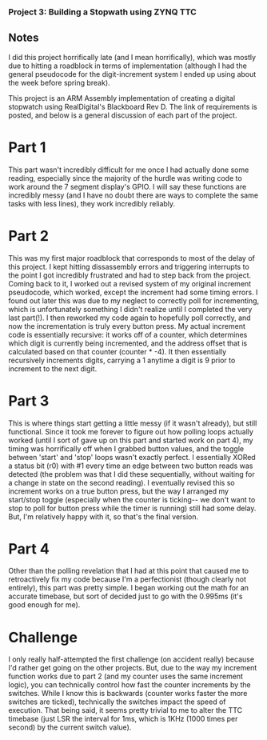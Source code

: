 ### Project 3: Building a Stopwath using ZYNQ TTC
## Notes
I did this project horrifically late (and I mean horrifically), which was mostly due to hitting a roadblock in terms of implementation (although I had the general pseudocode for the digit-increment system I ended up using about the week before spring break).

This project is an ARM Assembly implementation of creating a digital stopwatch using RealDigital's Blackboard Rev D. The link of requirements is posted, and below is a general discussion of each part of the project.

# Part 1
This part wasn't incredibly difficult for me once I had actually done some reading, especially since the majority of the hurdle was writing code to work around the 7 segment display's GPIO. I will say these functions are incredibly messy (and I have no doubt there are ways to complete the same tasks with less lines), they work incredibly reliably.

# Part 2
This was my first major roadblock that corresponds to most of the delay of this project. I kept hitting dissassembly errors and triggering interrupts to the point I got incredibly frustrated and had to step back from the project. Coming back to it, I worked out a revised system of my original increment pseudocode, which worked, except the increment had some timing errors.
I found out later this was due to my neglect to correctly poll for incrementing, which is unfortunately something I didn't realize until I completed the very last part(!). I then reworked my code again to hopefully poll correctly, and now the incrementation is truly every button press.
My actual increment code is essentially recursive: it works off of a counter, which determines which digit is currently being incremented, and the address offset that is calculated based on that counter (counter * -4). It then essentially recursively increments digits, carrying a 1 anytime a digit is 9 prior to increment to the next digit.

# Part 3
This is where things start getting a little messy (if it wasn't already), but still functional. Since it took me forever to figure out how polling loops actually worked (until I sort of gave up on this part and started work on part 4), my timing was horrifically off when I grabbed button values, and the toggle between 'start' and 'stop' loops wasn't exactly perfect. I essentially XORed a status bit (r0) with #1 every time an edge between two button reads was detected (the problem was that I did these sequentially, without waiting for a change in state on the second reading).
I eventually revised this so increment works on a true button press, but the way I arranged my start/stop toggle (especially when the counter is ticking-- we don't want to stop to poll for button press while the timer is running) still had some delay. But, I'm relatively happy with it, so that's the final version.

# Part 4
Other than the polling revelation that I had at this point that caused me to retroactively fix my code because I'm a perfectionist (though clearly not entirely), this part was pretty simple. I began working out the math for an accurate timebase, but sort of decided just to go with the 0.995ms (it's good enough for me).

# Challenge
I only really half-attempted the first challenge (on accident really) because I'd rather get going on the other projects. But, due to the way my increment function works due to part 2 (and my counter uses the same increment logic), you can technically control how fast the counter increments by the switches. While I know this is backwards (counter works faster the more switches are ticked), technically the switches impact the speed of execution.
That being said, it seems pretty trivial to me to alter the TTC timebase (just LSR the interval for 1ms, which is 1KHz (1000 times per second) by the current switch value).
